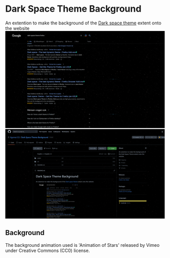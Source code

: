 # Dark Space Theme Background
An extention to make the background of the [Dark space theme](https://github.com/nicoth-in/Dark-Space-Theme) extent onto the website
![screenshot google](/assets/screenshot_google.png)
![screenshot github](/assets/screenshot_github.png)

## Background
The background animation used is 'Animation of Stars' released by Vimeo under Creative Commons (CC0) license.